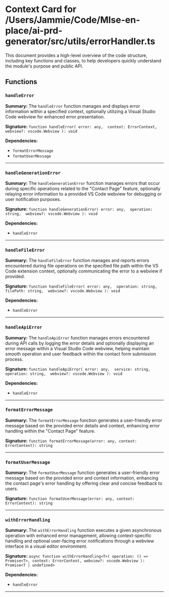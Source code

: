 # Context Card for /Users/Jammie/Code/MIse-en-place/ai-prd-generator/src/utils/errorHandler.ts

This document provides a high-level overview of the code structure, including key functions and classes, to help developers quickly understand the module's purpose and public API.

## Functions

### `handleError`

**Summary:** The `handleError` function manages and displays error information within a specified context, optionally utilizing a Visual Studio Code webview for enhanced error presentation.

**Signature:** `function handleError(
    error: any, 
    context: ErrorContext, 
    webview?: vscode.Webview
): void`

**Dependencies:**

- `formatErrorMessage`
- `formatUserMessage`

---

### `handleGenerationError`

**Summary:** The `handleGenerationError` function manages errors that occur during specific operations related to the "Contact Page" feature, optionally relaying error information to a provided VS Code webview for debugging or user notification purposes.

**Signature:** `function handleGenerationError(
    error: any, 
    operation: string, 
    webview?: vscode.Webview
): void`

**Dependencies:**

- `handleError`

---

### `handleFileError`

**Summary:** The `handleFileError` function manages and reports errors encountered during file operations on the specified file path within the VS Code extension context, optionally communicating the error to a webview if provided.

**Signature:** `function handleFileError(
    error: any, 
    operation: string, 
    filePath: string, 
    webview?: vscode.Webview
): void`

**Dependencies:**

- `handleError`

---

### `handleApiError`

**Summary:** The `handleApiError` function manages errors encountered during API calls by logging the error details and optionally displaying an error message within a Visual Studio Code webview, helping maintain smooth operation and user feedback within the contact form submission process.

**Signature:** `function handleApiError(
    error: any, 
    service: string, 
    operation: string, 
    webview?: vscode.Webview
): void`

**Dependencies:**

- `handleError`

---

### `formatErrorMessage`

**Summary:** The `formatErrorMessage` function generates a user-friendly error message based on the provided error details and context, enhancing error handling within the "Contact Page" feature.

**Signature:** `function formatErrorMessage(error: any, context: ErrorContext): string`

---

### `formatUserMessage`

**Summary:** The `formatUserMessage` function generates a user-friendly error message based on the provided error and context information, enhancing the contact page's error handling by offering clear and concise feedback to users.

**Signature:** `function formatUserMessage(error: any, context: ErrorContext): string`

---

### `withErrorHandling`

**Summary:** The `withErrorHandling` function executes a given asynchronous operation with enhanced error management, allowing context-specific handling and optional user-facing error notifications through a webview interface in a visual editor environment.

**Signature:** `async function withErrorHandling<T>(
    operation: () => Promise<T>,
    context: ErrorContext,
    webview?: vscode.Webview
): Promise<T | undefined>`

**Dependencies:**

- `handleError`

---
